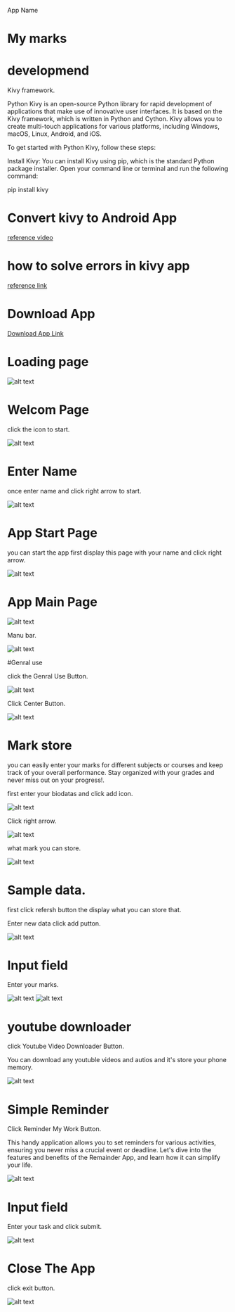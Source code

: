 App Name
# My marks
# developmend
Kivy framework.

Python Kivy is an open-source Python library for rapid development of applications that make use of innovative user interfaces. It is based on the Kivy framework, which is written in Python and Cython. Kivy allows you to create multi-touch applications for various platforms, including Windows, macOS, Linux, Android, and iOS.

To get started with Python Kivy, follow these steps:

Install Kivy: You can install Kivy using pip, which is the standard Python package installer. Open your command line or terminal and run the following command:

pip install kivy

# Convert kivy to Android App

[reference video](https://www.youtube.com/watch?v=XqWLaMtDCyk)

# how to solve errors in kivy app
[reference link](https://github.com/SEENIVASANIT/My_marks/blob/main/kivy%20app%20show%20error/Presentation.pptx)

# Download App

[Download App Link](https://github.com/SEENIVASANIT/My_marks/tree/main/Android%20Apps)

# Loading page

![alt text](https://raw.githubusercontent.com/SEENIVASANIT/My_marks/main/appScreenshort/Screenshot_2023-06-18-19-43-54-38.jpg)

# Welcom Page

click the icon to start.

![alt text](https://raw.githubusercontent.com/SEENIVASANIT/My_marks/main/appScreenshort/Screenshot_2023-06-18-19-44-37-89.jpg)
# Enter Name
once enter name and click right arrow to start.

![alt text](https://raw.githubusercontent.com/SEENIVASANIT/My_marks/main/appScreenshort/Screenshot_2023-06-18-19-45-12-80.jpg)

# App Start Page

you can start the app first display this page with your name and click right arrow.

![alt text](https://raw.githubusercontent.com/SEENIVASANIT/My_marks/main/appScreenshort/Screenshot_2023-06-18-19-45-43-29.jpg)

# App Main Page 

![alt text](https://raw.githubusercontent.com/SEENIVASANIT/My_marks/main/appScreenshort/Screenshot_2023-06-18-19-46-24-13.jpg)

Manu bar.

![alt text](https://raw.githubusercontent.com/SEENIVASANIT/My_marks/main/appScreenshort/Screenshot_2023-06-18-19-46-30-51.jpg)

#Genral use

click the Genral Use Button.

![alt text](https://raw.githubusercontent.com/SEENIVASANIT/My_marks/main/appScreenshort/Screenshot_2023-06-18-19-46-17-43.jpg)

Click Center Button.

![alt text](https://raw.githubusercontent.com/SEENIVASANIT/My_marks/main/appScreenshort/Screenshot_2023-06-18-19-47-04-02.jpg)

# Mark store

you can easily enter your marks for different subjects or courses and keep track of your overall performance. Stay organized with your grades and never miss out on your progress!.

first enter your biodatas and click add icon.

![alt text](https://raw.githubusercontent.com/SEENIVASANIT/My_marks/main/appScreenshort/Screenshot_2023-06-18-19-47-46-12.jpg)

Click right arrow.

![alt text](https://raw.githubusercontent.com/SEENIVASANIT/My_marks/main/appScreenshort/Screenshot_2023-06-18-19-47-57-75.jpg)

what mark you can store.

![alt text](https://raw.githubusercontent.com/SEENIVASANIT/My_marks/main/appScreenshort/Screenshot_2023-06-18-19-48-05-15.jpg)

# Sample data.

first click refersh button the display what you can store that.

Enter new data click add putton.

![alt text](https://raw.githubusercontent.com/SEENIVASANIT/My_marks/main/appScreenshort/Screenshot_2023-06-18-19-48-15-17.jpg)

# Input field

Enter your marks. 

![alt text](https://raw.githubusercontent.com/SEENIVASANIT/My_marks/main/appScreenshort/Screenshot_2023-06-18-19-48-29-18.jpg)
![alt text](https://raw.githubusercontent.com/SEENIVASANIT/My_marks/main/appScreenshort/Screenshot_2023-06-18-19-48-35-35.jpg)

# youtube downloader

click Youtube Video Downloader Button.

You can download any youtuble videos and autios and it's store your phone memory.

![alt text](https://raw.githubusercontent.com/SEENIVASANIT/My_marks/main/appScreenshort/Screenshot_2023-06-18-19-48-56-22.jpg)

# Simple Reminder

Click Reminder My Work Button.

This handy application allows you to set reminders for various activities, ensuring you never miss a crucial event or deadline. Let's dive into the features and benefits of the Remainder App, and learn how it can simplify your life.

![alt text](https://raw.githubusercontent.com/SEENIVASANIT/My_marks/main/appScreenshort/Screenshot_2023-06-18-19-50-37-91.jpg)

# Input field

Enter your task and click submit.

![alt text](https://raw.githubusercontent.com/SEENIVASANIT/My_marks/main/appScreenshort/Screenshot_2023-06-18-19-50-24-52.jpg)

# Close The App
click exit button.

![alt text](https://raw.githubusercontent.com/SEENIVASANIT/My_marks/main/appScreenshort/Screenshot_2023-06-18-19-50-47-09.jpg)



